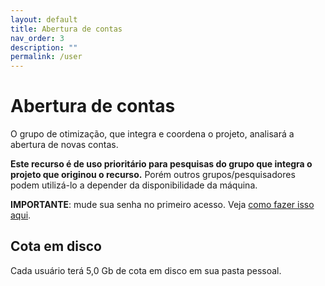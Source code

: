 ```yaml
---
layout: default
title: Abertura de contas
nav_order: 3
description: ""
permalink: /user
---
```


# Abertura de contas

O grupo de otimização, que integra e coordena o projeto, analisará a abertura de novas contas.

**Este recurso é de uso prioritário para pesquisas do grupo que integra o projeto que originou o recurso.** Porém outros grupos/pesquisadores podem utilizá-lo a depender da disponibilidade da máquina.

**IMPORTANTE**: mude sua senha no primeiro acesso. Veja [como fazer isso aqui](https://otimizacaoufes.github.io/cmd).

## Cota em disco

Cada usuário terá 5,0 Gb de cota em disco em sua pasta pessoal.
